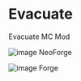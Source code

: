 # Evacuate
Evacuate MC Mod

![image](https://github.com/user-attachments/assets/baa60218-5ea2-4785-adc4-73dd3cdaaf95) NeoForge

![image](https://github.com/user-attachments/assets/330aa42c-5084-4237-a218-5fca9065104b) Forge
